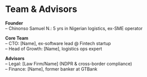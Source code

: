 # Team & Advisors

**Founder**  
– Chinonso Samuel N.: 5 yrs in Nigerian logistics, ex-SME operator  

**Core Team**  
– CTO: [Name], ex-software lead @ Fintech startup  
– Head of Growth: [Name], logistics ops expert  

**Advisors**  
– Legal: [Law Firm/Name] (NDPR & cross-border compliance)  
– Finance: [Name], former banker at GTBank
